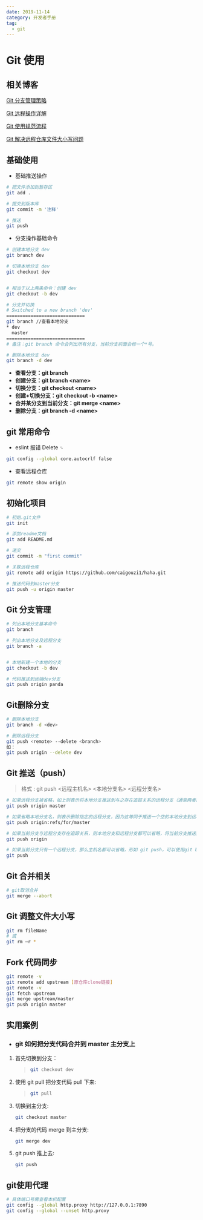 ```yaml
---
date: 2019-11-14
category: 开发者手册
tag:
  - git
---
```

# Git 使用

## 相关博客

[Git 分支管理策略](http://www.ruanyifeng.com/blog/2012/07/git.html)

[Git 远程操作详解](http://www.ruanyifeng.com/blog/2014/06/git_remote.html)

[Git 使用规范流程](http://www.ruanyifeng.com/blog/2015/08/git-use-process.html)

[Git 解决远程仓库文件大小写问题](https://www.jianshu.com/p/420d38913578)

## 基础使用

- 基础推送操作

```bash
# 把文件添加到暂存区
git add .

# 提交到版本库
git commit -m '注释'

# 推送
git push
```

- 分支操作基础命令

```bash
# 创建本地分支 dev
git branch dev

# 切换本地分支 dev
git checkout dev


# 相当于以上两条命令：创建 dev
git checkout -b dev

# 分支并切换
# Switched to a new branch 'dev'
=============================
git branch //查看本地分支
* dev
  master
=============================
# 备注：git branch 命令会列出所有分支，当前分支前面会标一个*号。

# 删除本地分支 dev
git branch -d dev
```

- **查看分支：git branch**
- **创建分支：git branch \<name\>**
- **切换分支：git checkout \<name\>**
- **创建+切换分支：git checkout -b \<name\>**
- **合并某分支到当前分支：git merge \<name\>**
- **删除分支：git branch -d \<name\>**

## git 常用命令

- eslint 报错 Delete `␍`

```bash
git config --global core.autocrlf false
```

- 查看远程仓库

```bash
git remote show origin
```

## 初始化项目

```bash
# 初始.git文件
git init

# 添加readme文档
git add README.md

# 递交
git commit -m "first commit"

# 关联远程仓库
git remote add origin https://github.com/caigouzi1/haha.git

# 推送代码到master分支
git push -u origin master
```

## Git 分支管理

```bash
# 列出本地分支基本命令
git branch

# 列出本地分支及远程分支
git branch -a


# 本地新建一个本地的分支
git checkout -b dev

# 代码推送到远端dev分支
git push origin panda
```

## Git删除分支

```bash
# 删除本地分支
git branch -d <dev>

# 删除远程分支
git push <remote> --delete <branch>
如：
git push origin --delete dev  
```

## Git 推送（push）

> 格式 : git push <远程主机名> <本地分支名> <远程分支名>

```bash
# 如果远程分支被省略，如上则表示将本地分支推送到与之存在追踪关系的远程分支（通常两者同名），如果该远程分支不存在，则会被新建
git push origin master

# 如果省略本地分支名，则表示删除指定的远程分支，因为这等同于推送一个空的本地分支到远程分支，等同于 git push origin --delete master
git push origin:refs/for/master

# 如果当前分支与远程分支存在追踪关系，则本地分支和远程分支都可以省略，将当前分支推送到origin主机的对应分支
git push origin

# 如果当前分支只有一个远程分支，那么主机名都可以省略，形如 git push，可以使用git branch -r ，查看远程的分支名
git push
```

## Git 合并相关

```bash
# git取消合并
git merge --abort
```

## Git 调整文件大小写

```bash
git rm fileName
# 或
git rm –r *
```

## Fork 代码同步

```bash
git remote -v
git remote add upstream [原仓库clone链接]
git remote -v
git fetch upstream
git merge upstream/master
git push origin master
```

## 实用案例

- ### git 如何把分支代码合并到 master 主分支上

1. 首先切换到分支：

   > ```bash
   > git checkout dev
   > ```

1. 使用 git pull 把分支代码 pull 下来:

   > ```bash
   > git pull
   > ```

1. 切换到主分支:

   ```bash
   git checkout master
   ```

1. 把分支的代码 merge 到主分支:

   ```bash
   git merge dev
   ```

1. git push 推上去:

   ```bash
   git push
   ```

## git使用代理  

```bash
# 具体端口号需查看本机配置
git config --global http.proxy http://127.0.0.1:7890
git config --global --unset http.proxy
```
